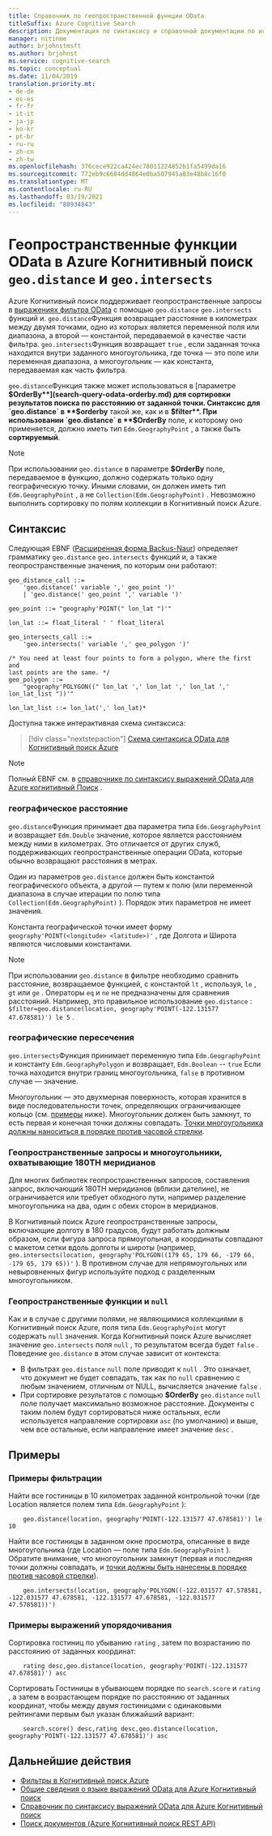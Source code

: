 ```yaml
---
title: Справочник по геопространственной функции OData
titleSuffix: Azure Cognitive Search
description: Документация по синтаксису и справочной документации по использованию геопространственных функций OData, Geo. Distance и Geo. intersects в запросах Когнитивный поиск Azure.
manager: nitinme
author: brjohnstmsft
ms.author: brjohnst
ms.service: cognitive-search
ms.topic: conceptual
ms.date: 11/04/2019
translation.priority.mt:
- de-de
- es-es
- fr-fr
- it-it
- ja-jp
- ko-kr
- pt-br
- ru-ru
- zh-cn
- zh-tw
ms.openlocfilehash: 376cece922ca424ec78011224852b1fa5499da16
ms.sourcegitcommit: 772eb9c6684dd4864e0ba507945a83e48b8c16f0
ms.translationtype: MT
ms.contentlocale: ru-RU
ms.lasthandoff: 03/19/2021
ms.locfileid: "88934843"
---
```

# <a name="odata-geo-spatial-functions-in-azure-cognitive-search---geodistance-and-geointersects"></a>Геопространственные функции OData в Azure Когнитивный поиск `geo.distance` и `geo.intersects`

Azure Когнитивный поиск поддерживает геопространственные запросы в [выражениях фильтра OData](query-odata-filter-orderby-syntax.md) с помощью `geo.distance` `geo.intersects` функций и. `geo.distance`Функция возвращает расстояние в километрах между двумя точками, одно из которых является переменной поля или диапазона, а второй — константой, передаваемой в качестве части фильтра. `geo.intersects`Функция возвращает `true` , если заданная точка находится внутри заданного многоугольника, где точка — это поле или переменная диапазона, а многоугольник — как константа, передаваемая как часть фильтра.

`geo.distance`Функция также может использоваться в [параметре **$OrderBy**](search-query-odata-orderby.md) для сортировки результатов поиска по расстоянию от заданной точки. Синтаксис для `geo.distance` в **$orderby** такой же, как и в **$filter**. При использовании `geo.distance` в **$OrderBy** поле, к которому оно применяется, должно иметь тип `Edm.GeographyPoint` , а также быть **сортируемый**.

> [!NOTE]
> При использовании `geo.distance` в параметре **$OrderBy** поле, передаваемое в функцию, должно содержать только одну географическую точку. Иными словами, он должен иметь тип `Edm.GeographyPoint` , а не `Collection(Edm.GeographyPoint)` . Невозможно выполнить сортировку по полям коллекции в Когнитивный поиск Azure.

## <a name="syntax"></a>Синтаксис

Следующая EBNF ([Расширенная форма Backus-Naur](https://en.wikipedia.org/wiki/Extended_Backus–Naur_form)) определяет грамматику `geo.distance` `geo.intersects` функций и, а также геопространственные значения, по которым они работают:

<!-- Upload this EBNF using https://bottlecaps.de/rr/ui to create a downloadable railroad diagram. -->

```
geo_distance_call ::=
    'geo.distance(' variable ',' geo_point ')'
    | 'geo.distance(' geo_point ',' variable ')'

geo_point ::= "geography'POINT(" lon_lat ")'"

lon_lat ::= float_literal ' ' float_literal

geo_intersects_call ::=
    'geo.intersects(' variable ',' geo_polygon ')'

/* You need at least four points to form a polygon, where the first and
last points are the same. */
geo_polygon ::=
    "geography'POLYGON((" lon_lat ',' lon_lat ',' lon_lat ',' lon_lat_list "))'"

lon_lat_list ::= lon_lat(',' lon_lat)*
```

Доступна также интерактивная схема синтаксиса:

> [!div class="nextstepaction"]
> [Схема синтаксиса OData для Когнитивный поиск Azure](https://azuresearch.github.io/odata-syntax-diagram/#geo_distance_call)

> [!NOTE]
> Полный EBNF см. в [справочнике по синтаксису выражений OData для Azure когнитивный Поиск](search-query-odata-syntax-reference.md) .

### <a name="geodistance"></a>географическое расстояние

`geo.distance`Функция принимает два параметра типа `Edm.GeographyPoint` и возвращает `Edm.Double` значение, которое является расстоянием между ними в километрах. Это отличается от других служб, поддерживающих геопространственные операции OData, которые обычно возвращают расстояния в метрах.

Один из параметров `geo.distance` должен быть константой географического объекта, а другой — путем к полю (или переменной диапазона в случае итерации по полю типа `Collection(Edm.GeographyPoint)` ). Порядок этих параметров не имеет значения.

Константа географической точки имеет форму `geography'POINT(<longitude> <latitude>)'` , где Долгота и Широта являются числовыми константами.

> [!NOTE]
> При использовании `geo.distance` в фильтре необходимо сравнить расстояние, возвращаемое функцией, с константой `lt` , используя, `le` , `gt` или `ge` . Операторы `eq` и `ne` не предназначены для сравнения расстояний. Например, это правильное использование `geo.distance` : `$filter=geo.distance(location, geography'POINT(-122.131577 47.678581)') le 5` .

### <a name="geointersects"></a>географические пересечения

`geo.intersects`Функция принимает переменную типа `Edm.GeographyPoint` и константу `Edm.GeographyPolygon` и возвращает, `Edm.Boolean`  --  `true` Если точка находится внутри границ многоугольника, `false` в противном случае — значение.

Многоугольник — это двухмерная поверхность, которая хранится в виде последовательности точек, определяющих ограничивающее кольцо (см. [примеры](#examples) ниже). Многоугольник должен быть замкнут, то есть первая и конечная точки должны совпадать. [Точки многоугольника должны наноситься в порядке против часовой стрелки](/rest/api/searchservice/supported-data-types#Anchor_1).

### <a name="geo-spatial-queries-and-polygons-spanning-the-180th-meridian"></a>Геопространственные запросы и многоугольники, охватывающие 180TH меридианов

Для многих библиотек геопространственных запросов, составления запрос, включающий 180TH меридианов (вблизи дателине), не ограничивается или требует обходного пути, например разделение многоугольника на два, один с обеих сторон в меридианов.

В Когнитивный поиск Azure геопространственные запросы, включающие долготу в 180 градусов, будут работать должным образом, если фигура запроса прямоугольная, а координаты совпадают с макетом сетки вдоль долготы и широты (например, `geo.intersects(location, geography'POLYGON((179 65, 179 66, -179 66, -179 65, 179 65))'` ). В противном случае для непрямоугольных или невыровненных фигур используйте подход с разделенным многоугольником.  

### <a name="geo-spatial-functions-and-null"></a>Геопространственные функции и `null`

Как и в случае с другими полями, не являющимися коллекциями в Когнитивный поиск Azure, поля типа `Edm.GeographyPoint` могут содержать `null` значения. Когда Когнитивный поиск Azure вычисляет значение `geo.intersects` поля `null` , то результатом всегда будет `false` . Поведение `geo.distance` в этом случае зависит от контекста:

- В фильтрах `geo.distance` `null` поле приводит к `null` . Это означает, что документ не будет совпадать, так как по `null` сравнению с любым значением, отличным от NULL, вычисляется значение `false` .
- При сортировке результатов с помощью **$OrderBy** `geo.distance` `null` поле получает максимально возможное расстояние. Документы с таким полем будут сортироваться ниже остальных, если используется направление сортировки `asc` (по умолчанию) и выше, чем все остальные, если направление имеет значение `desc` .

## <a name="examples"></a>Примеры

### <a name="filter-examples"></a>Примеры фильтрации

Найти все гостиницы в 10 километрах заданной контрольной точки (где Location является полем типа `Edm.GeographyPoint` ):

```odata-filter-expr
    geo.distance(location, geography'POINT(-122.131577 47.678581)') le 10
```

Найти все гостиницы в заданном окне просмотра, описанные в виде многоугольника (где Location — поле типа `Edm.GeographyPoint` ). Обратите внимание, что многоугольник замкнут (первая и последняя точки должны совпадать, и [точки должны быть нанесены в порядке против часовой стрелки](/rest/api/searchservice/supported-data-types#Anchor_1)).

```odata-filter-expr
    geo.intersects(location, geography'POLYGON((-122.031577 47.578581, -122.031577 47.678581, -122.131577 47.678581, -122.031577 47.578581))')
```

### <a name="order-by-examples"></a>Примеры выражений упорядочивания

Сортировка гостиниц по убыванию `rating` , затем по возрастанию по расстоянию от заданных координат:

```odata-filter-expr
    rating desc,geo.distance(location, geography'POINT(-122.131577 47.678581)') asc
```

Сортировать Гостиницы в убывающем порядке по `search.score` и `rating` , а затем в возрастающем порядке по расстоянию от заданных координат, чтобы между двумя гостиницами с одинаковыми рейтингами первым был указан ближайший вариант:

```odata-filter-expr
    search.score() desc,rating desc,geo.distance(location, geography'POINT(-122.131577 47.678581)') asc
```

## <a name="next-steps"></a>Дальнейшие действия  

- [Фильтры в Когнитивный поиск Azure](search-filters.md)
- [Общие сведения о языке выражений OData для Azure Когнитивный поиск](query-odata-filter-orderby-syntax.md)
- [Справочник по синтаксису выражений OData для Azure Когнитивный поиск](search-query-odata-syntax-reference.md)
- [Поиск документов &#40;Azure Когнитивный поиск REST API&#41;](/rest/api/searchservice/Search-Documents)